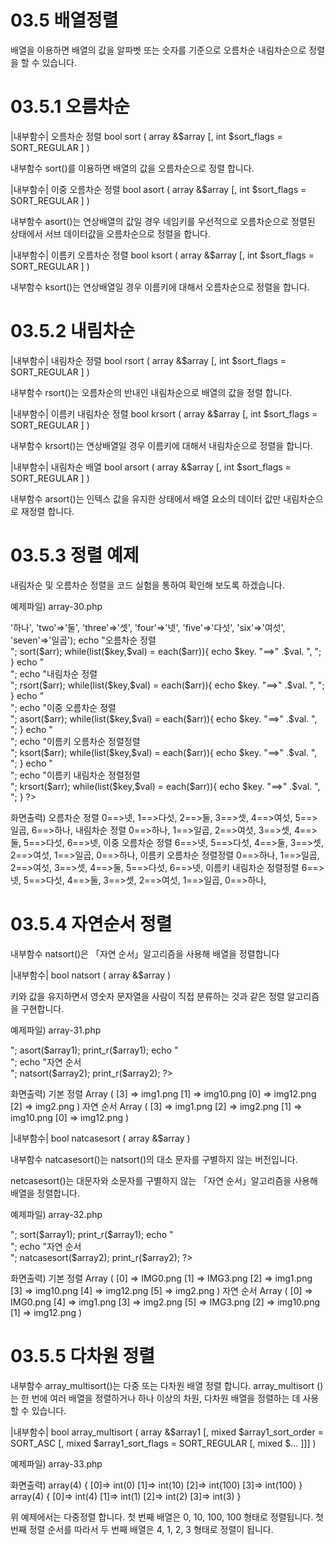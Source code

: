 
03.5 배열정렬
======================

배열을 이용하면 배열의 값을 알파벳 또는 숫자를 기준으로 오름차순 내림차순으로 정렬을 할 수 있습니다.

03.5.1 오름차순
======================

|내부함수| 오름차순 정렬
bool sort ( array &$array [, int $sort_flags = SORT_REGULAR ] )

내부함수 sort()를 이용하면 배열의 값을 오름차순으로 정렬 합니다.

|내부함수| 이중 오름차순 정렬
bool asort ( array &$array [, int $sort_flags = SORT_REGULAR ] )

내부함수 asort()는 연상배열의 값일 경우 네임키를 우선적으로 오름차순으로 정렬된 상태에서 서브 데이터값을 오름차순으로 정렬을 합니다.

|내부함수| 이름키 오름차순 정렬
bool ksort ( array &$array [, int $sort_flags = SORT_REGULAR ] )

내부함수 ksort()는 연상배열일 경우 이름키에 대해서 오름차순으로 정렬을 합니다.

03.5.2 내림차순
======================

|내부함수| 내림차순 정렬
bool rsort ( array &$array [, int $sort_flags = SORT_REGULAR ] )

내부함수 rsort()는 오름차순의 반내인 내림차순으로 배열의 값을 정렬 합니다.


|내부함수| 이름키 내림차순 정렬
bool krsort ( array &$array [, int $sort_flags = SORT_REGULAR ] )

내부함수 krsort()는 연상배열일 경우 이름키에 대해서 내림차순으로 정렬을 합니다.

|내부함수| 내림차순 배열
bool arsort ( array &$array [, int $sort_flags = SORT_REGULAR ] )

내부함수 arsort()는 인텍스 값을 유지한 상태에서 배열 요소의 데이터 값만 내림차순으로 재정렬 합니다.

03.5.3 정렬 예제
======================

내림차순 및 오름차순 정렬을 코드 실험을 통하여 확인해 보도록 하겠습니다.

예제파일) array-30.php
<?php

	$arr = array('one'=>'하나', 'two'=>'둘', 'three'=>'셋', 'four'=>'넷', 'five'=>'다섯', 'six'=>'여섯', 'seven'=>'일곱');
	
	echo "오름차순 정렬<br>";
	sort($arr);
	while(list($key,$val) = each($arr)){
		echo $key. "==>" .$val. ", ";
	}

	echo "<br>";
	echo "내림차순 정렬<br>";
	rsort($arr);
	while(list($key,$val) = each($arr)){
		echo $key. "==>" .$val. ", ";
	}

	echo "<br>";
	echo "이중 오름차순 정렬<br>";
	asort($arr);
	while(list($key,$val) = each($arr)){
		echo $key. "==>" .$val. ", ";
	}

	echo "<br>";
	echo "이름키 오름차순 정렬정렬<br>";
	ksort($arr);
	while(list($key,$val) = each($arr)){
		echo $key. "==>" .$val. ", ";
	}

	echo "<br>";
	echo "이름키 내림차순 정렬정렬<br>";
	krsort($arr);
	while(list($key,$val) = each($arr)){
		echo $key. "==>" .$val. ", ";
	}

?>

화면출력)
오름차순 정렬
0==>넷, 1==>다섯, 2==>둘, 3==>셋, 4==>여섯, 5==>일곱, 6==>하나,
내림차순 정렬
0==>하나, 1==>일곱, 2==>여섯, 3==>셋, 4==>둘, 5==>다섯, 6==>넷,
이중 오름차순 정렬
6==>넷, 5==>다섯, 4==>둘, 3==>셋, 2==>여섯, 1==>일곱, 0==>하나,
이름키 오름차순 정렬정렬
0==>하나, 1==>일곱, 2==>여섯, 3==>셋, 4==>둘, 5==>다섯, 6==>넷,
이름키 내림차순 정렬정렬
6==>넷, 5==>다섯, 4==>둘, 3==>셋, 2==>여섯, 1==>일곱, 0==>하나, 

03.5.4 자연순서 정렬
======================

내부함수 natsort()은 「자연 순서」알고리즘을 사용해 배열을 정렬합니다

|내부함수|
bool natsort ( array &$array )

키와 값을 유지하면서 영숫자 문자열을 사람이 직접 분류하는 것과 같은 정렬 알고리즘을 구현합니다. 

예제파일) array-31.php
<?php
	$array1 = $array2 = array("img12.png", "img10.png", "img2.png", "img1.png");

	echo "기본 정렬<br>";
	asort($array1);
	print_r($array1);

	echo "<br>";

	echo "자연 순서<br>";
	natsort($array2);
	print_r($array2);
?>

화면출력)
기본 정렬
Array ( [3] => img1.png [1] => img10.png [0] => img12.png [2] => img2.png )
자연 순서
Array ( [3] => img1.png [2] => img2.png [1] => img10.png [0] => img12.png ) 

|내부함수|
bool natcasesort ( array &$array )

내부함수 natcasesort()는 natsort()의 대소 문자를 구별하지 않는 버전입니다. 

netcasesort()는  대문자와 소문자를 구별하지 않는 「자연 순서」알고리즘을 사용해 배열을 정렬합니다.

예제파일) array-32.php
<?php
	$array1 = $array2 = array('IMG0.png', 'img12.png', 'img10.png', 'img2.png', 'img1.png', 'IMG3.png');

	echo "기본 정렬<br>";
	sort($array1);
	print_r($array1);

	echo "<br>";

	echo "자연 순서<br>";
	natcasesort($array2);
	print_r($array2);
?>

화면출력)
기본 정렬
Array ( [0] => IMG0.png [1] => IMG3.png [2] => img1.png [3] => img10.png [4] => img12.png [5] => img2.png )
자연 순서
Array ( [0] => IMG0.png [4] => img1.png [3] => img2.png [5] => IMG3.png [2] => img10.png [1] => img12.png ) 

03.5.5 다차원 정렬
======================

내부함수 array_multisort()는 다중 또는 다차원 배열 정렬 합니다. array_multisort ()는 한 번에 여러 배열을 정렬하거나 하나 이상의 차원, 다차원 배열을 정렬하는 데 사용할 수 있습니다.

|내부함수|
bool array_multisort ( array &$array1 [, mixed $array1_sort_order = SORT_ASC [, mixed $array1_sort_flags = SORT_REGULAR [, mixed $... ]]] )

예제파일) array-33.php
<?php
$ar1 = array(10, 100, 100, 0);
$ar2 = array(1, 3, 2, 4);
array_multisort($ar1, $ar2);

var_dump($ar1);
var_dump($ar2);
?>

화면출력)
array(4) { [0]=> int(0) [1]=> int(10) [2]=> int(100) [3]=> int(100) }
array(4) { [0]=> int(4) [1]=> int(1) [2]=> int(2) [3]=> int(3) } 

위 예제에서는 다중정렬 합니다. 첫 번째 배열은 0, 10, 100, 100 형태로 정렬됩니다. 첫번째 정렬 순서를 따라서 두 번째 배열은 4, 1, 2, 3 형태로 정렬이 됩니다.

